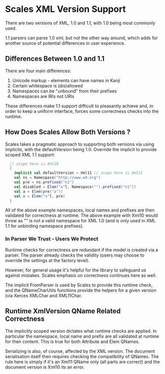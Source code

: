 # Scales XML Version Support

There are two versions of XML, 1.0 and 1.1, with 1.0 being most commonly used.

1.1 parsers can parse 1.0 xml, but not the other way around, which adds for another source of potential differences in user experience.

## Differences Between 1.0 and 1.1

There are four main differences:

1. Unicode markup - elements can have names in Kanji
2. Certain whitespace is (dis)allowed
3. Namespaces can be "unbound" from their prefixes
4. Namespaces are IRIs not URIs

These differences make 1.1 support difficult to pleasantly achieve and, in order to keep a uniform interface, forces some correctness checks into the runtime.

## How Does Scales Allow Both Versions ?

Scales takes a pragmatic approach to supporting both versions via using implicits, with the defaultVersion being 1.0.  Override the implicit to provide scoped XML 1.1 support:

```scala
  // scope here is Xml10
  {
    implicit val defaultVersion = Xml11 // scope here is Xml11
    val ns = Namespace("http://www.w3.org")
    val pre = ns.prefixed("n1")
    val disabled = Elem("x"l, Namespace("").prefixed("n1"))
    val a = Elem(pre("a"))
    val x = Elem("x"l, pre)
  }
```

All of the above example namespaces, local names and prefixes are then validated for correctness at runtime.  The above example with Xml10 would throw as "" is not a valid namespace for XML 1.0 (and is only used in XML 1.1 for unbinding namespace prefixes).

### In Parser We Trust - Users We Protect

Runtime checks for correctness are redundant if the model is created via a parser.  The parser already checks the validity (users may choose to override the settings at the factory level).

However, for general usage it's helpful for the library to safeguard us against mistakes.  Scales emphasis on correctness continues here as well.

The implicit FromParser is used by Scales to provide this runtime check, and the QNameCharUtils functions provide the helpers for a given version (via Xerces XMLChar and XML11Char.

## Runtime XmlVersion QName Related Correctness

The implicitly scoped version dictates what runtime checks are applied.  In particular the namespace, local name and prefix are all validated at runtime for their content.  This is true for both Attribute and Elem QNames.

Serializing is also, of course, affected by the XML version.  The document serialisation itself then requires checking the compatibility of QNames.  The rule here is simply if it's an Xml11 QName only (all parts are correct) and the document version is Xml10 its an error.

